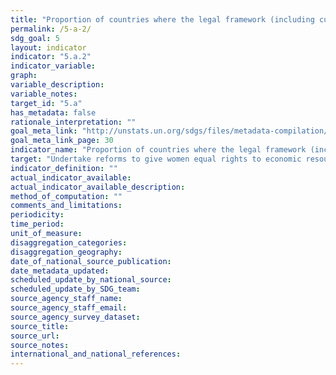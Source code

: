 ```yaml
---
title: "Proportion of countries where the legal framework (including customary law) guarantees women's equal rights to land ownership and/or control"
permalink: /5-a-2/
sdg_goal: 5
layout: indicator
indicator: "5.a.2"
indicator_variable: 
graph: 
variable_description: 
variable_notes: 
target_id: "5.a"
has_metadata: false
rationale_interpretation: ""
goal_meta_link: "http://unstats.un.org/sdgs/files/metadata-compilation/Metadata-Goal-5.pdf"
goal_meta_link_page: 30
indicator_name: "Proportion of countries where the legal framework (including customary law) guarantees women's equal rights to land ownership and/or control"
target: "Undertake reforms to give women equal rights to economic resources, as well as access to ownership and control over land and other forms of property, financial services, inheritance and natural resources, in accordance with national laws."
indicator_definition: ""
actual_indicator_available: 
actual_indicator_available_description: 
method_of_computation: ""
comments_and_limitations: 
periodicity: 
time_period: 
unit_of_measure: 
disaggregation_categories: 
disaggregation_geography: 
date_of_national_source_publication: 
date_metadata_updated: 
scheduled_update_by_national_source: 
scheduled_update_by_SDG_team: 
source_agency_staff_name: 
source_agency_staff_email: 
source_agency_survey_dataset: 
source_title: 
source_url: 
source_notes: 
international_and_national_references: 
---
```


